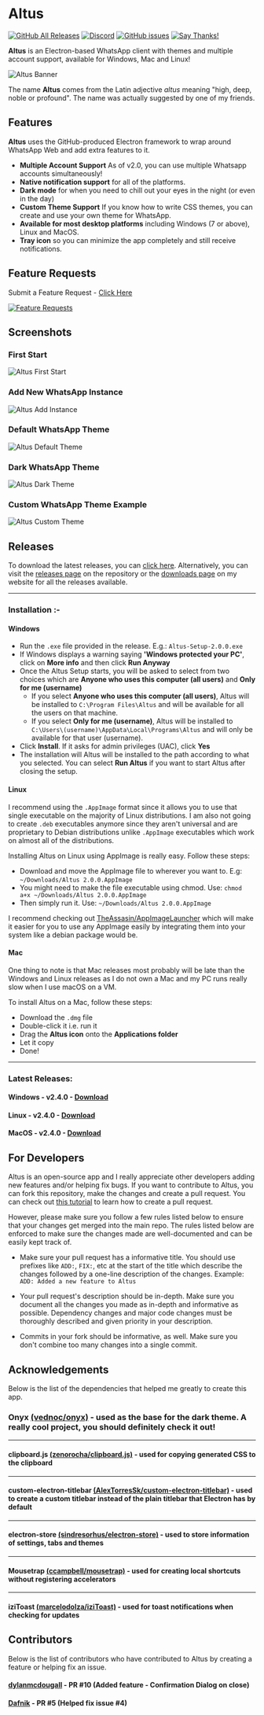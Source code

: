 # Altus

[![GitHub All Releases](https://img.shields.io/github/downloads/shadythgod/altus/total.svg?logo=github&logoColor=lime&style=for-the-badge)](https://github.com/shadythgod/altus/releases) [![Discord](https://img.shields.io/discord/561853868061753355.svg?label=Discord%20Chat&logo=discord&logoColor=lightgreen&style=for-the-badge)](https://discord.gg/mGxNGP6) [![GitHub issues](https://img.shields.io/github/issues/shadythgod/altus.svg?logo=github&style=for-the-badge)](https://github.com/ShadyThGod/altus/issues) [![Say Thanks!](https://img.shields.io/badge/Say-Thanks!-brightgreen.svg?style=for-the-badge)](https://saythanks.io/to/ShadyThGod)

**Altus** is an Electron-based WhatsApp client with themes and multiple account support, available for Windows, Mac and Linux!

![Altus Banner](/img/altus-banner.png)

The name **Altus** comes from the Latin adjective _altus_ meaning "high, deep, noble or profound". The name was actually suggested by one of my friends.

## Features

**Altus** uses the GitHub-produced Electron framework to wrap around WhatsApp Web and add extra features to it.

- **Multiple Account Support** As of v2.0, you can use multiple Whatsapp accounts simultaneously!
- **Native notification support** for all of the platforms.
- **Dark mode** for when you need to chill out your eyes in the night (or even in the day)
- **Custom Theme Support** If you know how to write CSS themes, you can create and use your own theme for WhatsApp.
- **Available for most desktop platforms** including Windows (7 or above), Linux and MacOS.
- **Tray icon** so you can minimize the app completely and still receive notifications.

## Feature Requests
Submit a Feature Request - [Click Here](https://feathub.com/ShadyThGod/altus)

[![Feature Requests](http://feathub.com/ShadyThGod/altus?format=svg)](http://feathub.com/ShadyThGod/altus)

## Screenshots

### First Start
![Altus First Start](/img/Altus-First-Start.png)
### Add New WhatsApp Instance
![Altus Add Instance](/img/Altus-Add-Instance.png)
### Default WhatsApp Theme
![Altus Default Theme](/img/Altus-Default-Theme.png)
### Dark WhatsApp Theme
![Altus Dark Theme](/img/Altus-Dark-Theme.png)
### Custom WhatsApp Theme Example
![Altus Custom Theme](/img/Altus-Custom-Theme.png)


## Releases

To download the latest releases, you can [click here](https://github.com/ShadyThGod/altus/#latest-releases). Alternatively, you can visit the [releases page](https://github.com/ShadyThGod/altus/releases) on the repository or the [downloads page](https://shadythgod.github.io/downloads/) on my website for all the releases available.

---

### Installation :-

#### Windows

- Run the `.exe` file provided in the release. E.g.: `Altus-Setup-2.0.0.exe`
- If Windows displays a warning saying **'Windows protected your PC'**, click on **More info** and then click **Run Anyway**
- Once the Altus Setup starts, you will be asked to select from two choices which are **Anyone who uses this computer (all users)** and **Only for me (username)**
  - If you select **Anyone who uses this computer (all users)**, Altus will be installed to `C:\Program Files\Altus` and will be available for all the users on that machine.
  - If you select **Only for me (username)**, Altus will be installed to `C:\Users\(username)\AppData\Local\Programs\Altus` and will only be available for that user (username).
- Click **Install**. If it asks for admin privileges (UAC), click **Yes**
- The installation will Altus will be installed to the path according to what you selected. You can select **Run Altus** if you want to start Altus after closing the setup.

#### Linux

I recommend using the `.AppImage` format since it allows you to use that single executable on the majority of Linux distributions. I am also not going to create `.deb` executables anymore since they aren't universal and are proprietary to Debian distributions unlike `.AppImage` executables which work on almost all of the distributions.

Installing Altus on Linux using AppImage is really easy. Follow these steps:

- Download and move the AppImage file to wherever you want to. E.g: `~/Downloads/Altus 2.0.0.AppImage`
- You might need to make the file executable using chmod. Use: `chmod a+x ~/Downloads/Altus 2.0.0.AppImage`
- Then simply run it. Use: `~/Downloads/Altus 2.0.0.AppImage`

I recommend checking out [TheAssasin/AppImageLauncher](https://github.com/TheAssassin/AppImageLauncher) which will make it easier for you to use any AppImage easily by integrating them into your system like a debian package would be.

#### Mac

One thing to note is that Mac releases most probably will be late than the Windows and Linux releases as I do not own a Mac and my PC runs really slow when I use macOS on a VM.

To install Altus on a Mac, follow these steps:

- Download the `.dmg` file
- Double-click it i.e. run it
- Drag the **Altus icon** onto the **Applications folder**
- Let it copy
- Done!

---

### Latest Releases:

#### Windows - v2.4.0 - [Download](https://github.com/ShadyThGod/altus/releases/download/2.4.0/Altus-Setup-2.4.0.exe)

#### Linux - v2.4.0 - [Download](https://github.com/ShadyThGod/altus/releases/download/2.4.0/Altus.2.4.0.AppImage)

#### MacOS - v2.4.0 - [Download](https://github.com/ShadyThGod/altus/releases/download/2.4.0/Altus-2.4.0.dmg)

## For Developers

Altus is an open-source app and I really appreciate other developers adding new features and/or helping fix bugs. If you want to contribute to Altus, you can fork this repository, make the changes and create a pull request. You can check out [this tutorial](https://help.github.com/en/articles/creating-a-pull-request-from-a-fork) to learn how to create a pull request.

However, please make sure you follow a few rules listed below to ensure that your changes get merged into the main repo. The rules listed below are enforced to make sure the changes made are well-documented and can be easily kept track of.

- Make sure your pull request has a informative title. You should use prefixes like `ADD:`, `FIX:`, etc at the start of the title which describe the changes followed by a one-line description of the changes. Example: `ADD: Added a new feature to Altus`

- Your pull request's description should be in-depth. Make sure you document all the changes you made as in-depth and informative as possible. Dependency changes and major code changes must be thoroughly described and given priority in your description.

- Commits in your fork should be informative, as well. Make sure you don't combine too many changes into a single commit.

## Acknowledgements

Below is the list of the dependencies that helped me greatly to create this app.

### Onyx [(vednoc/onyx)](https://github.com/vednoc/onyx) - used as the base for the dark theme. A really cool project, you should definitely check it out!

---

#### clipboard.js [(zenorocha/clipboard.js)](https://github.com/zenorocha/clipboard.js) - used for copying generated CSS to the clipboard

---

#### custom-electron-titlebar [(AlexTorresSk/custom-electron-titlebar)](https://github.com/AlexTorresSk/custom-electron-titlebar) - used to create a custom titlebar instead of the plain titlebar that Electron has by default

---

#### electron-store [(sindresorhus/electron-store)](https://github.com/sindresorhus/electron-store) - used to store information of settings, tabs and themes

---

#### Mousetrap [(ccampbell/mousetrap)](https://github.com/ccampbell/mousetrap) - used for creating local shortcuts without registering accelerators

---

#### iziToast [(marcelodolza/iziToast)](https://github.com/marcelodolza/iziToast) - used for toast notifications when checking for updates

## Contributors

Below is the list of contributors who have contributed to Altus by creating a feature or helping fix an issue.

#### [dylanmcdougall](https://github.com/dylanmcdougall) - PR #10 (Added feature - Confirmation Dialog on close)
#### [Dafnik](https://github.com/Dafnik) - PR #5 (Helped fix issue #4)
